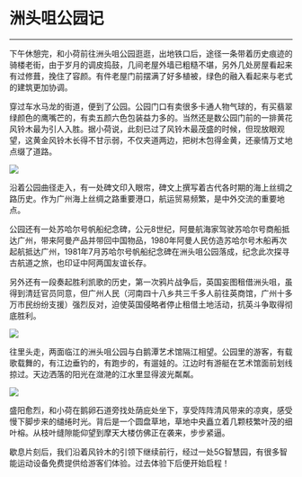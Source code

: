# 洲头咀公园记
---

下午休憩完，和小荷前往洲头咀公园逛逛，出地铁口后，途径一条带着历史痕迹的骑楼老街，由于岁月的调皮捣鼓，几间老屋外墙已粗糙不堪，另外几处房屋看起来有过修葺，挽住了容颜。有件老屋门前摆满了好多植被，绿色的融入看起来与老式的建筑更加协调。

穿过车水马龙的街道，便到了公园。公园门口有卖很多卡通人物气球的，有买翡翠绿颜色的鹰嘴芒的，有卖五颜六色包装益力多的。当然还是数公园门前的一排黄花风铃木最为引人入胜。据小荷说，此刻已过了风铃木最茂盛的时候，但现放眼观望，这黄金风铃木长得不甘示弱，不仅夹道两边，把树木包得金黄，还豪情万丈地点缀了道路。

<img bor src="//cdn.jsdelivr.net/gh/caix-github/pics-storage/j40120250303.jpg">

沿着公园曲径走入，有一处碑文印入眼帘，碑文上撰写着古代各时期的海上丝绸之路历史。作为广州海上丝绸之路重要港口，航运贸易频繁，是中外交流的重要地点。

公园还有一处苏哈尔号帆船纪念碑，公元8世纪，阿曼航海家驾驶苏哈尔号商船抵达广州，带来阿曼产品并带回中国物品，1980年阿曼人民仿造苏哈尔号木船再次起航抵达广州，1981年7月苏哈尔号帆船纪念碑在洲头咀公园落成，纪念此次探寻古航道之旅，也印证中阿两国友谊长存。

另外还有一段奏起胜利凯歌的历史，第一次鸦片战争后，英国妄图租借洲头咀，虽得到清廷官员同意，但广州人民（河南四十八乡共三千多人前往英商馆，广州十多万市民纷纷支援）强烈反对，迫使英国侵略者停止租借土地活动，抗英斗争取得彻底胜利。

<img bor src="//cdn.jsdelivr.net/gh/caix-github/pics-storage/j40220250303.jpg">

往里头走，两面临江的洲头咀公园与白鹅潭艺术馆隔江相望。公园里的游客，有载歌载舞的，有江边垂钓的，有跑步的，有遛娃的。江边时有游艇在艺术馆面前划线掠过。天边洒落的阳光在潋滟的江水里显得波光粼粼。

<img bor src="//cdn.jsdelivr.net/gh/caix-github/pics-storage/j40320250303.jpg">

盛阳愈烈，和小荷在鹅卵石道旁找处荫庇处坐下，享受阵阵清风带来的凉爽，感受慢下脚步来的缱绻时光。背后是一个圆盘草地，草地中央矗立着几颗枝繁叶茂的细叶榕。从枝叶缝隙能仰望到摩天大楼仿佛正在袭来，步步紧逼。

歇息片刻后，我们沿着风铃木的引领下继续前行，经过一处5G智慧园，有很多智能运动设备免费提供给游客们体验。过去体验下后便开始启程！